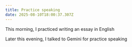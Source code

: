 ```yaml
---
title: Practice speaking
date: 2025-08-10T18:00:37.307Z
---
```


This morning, I practiced writing an essay in English

Later this evening, I talked to Gemini for practice speaking

